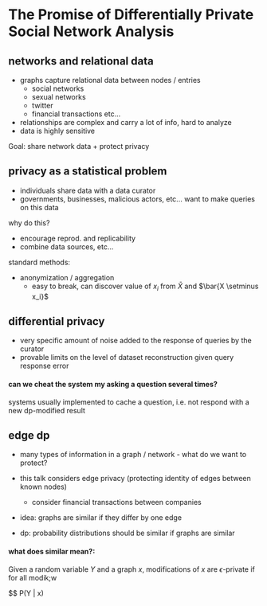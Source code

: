 # The Promise of Differentially Private Social Network Analysis

## networks and relational data
 
* graphs capture relational data between nodes / entries
    * social networks
    * sexual networks
    * twitter
    * financial transactions etc...
* relationships are complex and carry a lot of info, hard to analyze
* data is highly sensitive

Goal: share network data + protect privacy

## privacy as a statistical problem

* individuals share data with a data curator
* governments, businesses, malicious actors, etc... want to make queries on
  this data

why do this?  
* encourage reprod. and replicability
* combine data sources, etc...

standard methods:  

* anonymization / aggregation
    * easy to break, can discover value of 
      $x_i$ from $\bar{X}$ and $\bar{X \setminus x_i}$

## differential privacy

* very specific amount of noise added to the response of queries by the curator
* provable limits on the level of dataset reconstruction given query response 
  error

#### can we cheat the system my asking a question several times?

systems usually implemented to cache a question, i.e. not respond with a new
dp-modified result

## edge dp

* many types of information in a graph / network - what do we want to protect? 
* this talk considers edge privacy (protecting identity of edges between known nodes)
    * consider financial transactions between companies

* idea: graphs are similar if they differ by one edge
* dp: probability distributions should be similar if graphs are similar

#### what does similar mean?:

Given a random variable $Y$ and a graph $x$, modifications of $x$ are
$\epsilon$-private if for all modik;w


$$
P(Y | x)

